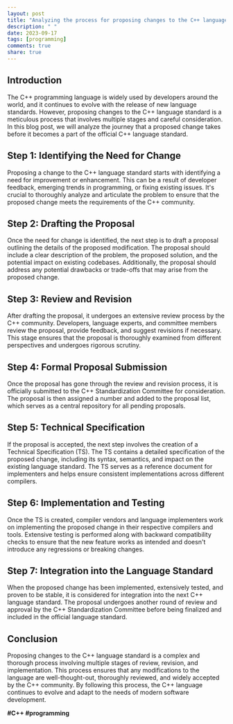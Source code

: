 ```yaml
---
layout: post
title: "Analyzing the process for proposing changes to the C++ language standard"
description: " "
date: 2023-09-17
tags: [programming]
comments: true
share: true
---
```


## Introduction
The C++ programming language is widely used by developers around the world, and it continues to evolve with the release of new language standards. However, proposing changes to the C++ language standard is a meticulous process that involves multiple stages and careful consideration. In this blog post, we will analyze the journey that a proposed change takes before it becomes a part of the official C++ language standard.

## Step 1: Identifying the Need for Change
Proposing a change to the C++ language standard starts with identifying a need for improvement or enhancement. This can be a result of developer feedback, emerging trends in programming, or fixing existing issues. It's crucial to thoroughly analyze and articulate the problem to ensure that the proposed change meets the requirements of the C++ community.

## Step 2: Drafting the Proposal
Once the need for change is identified, the next step is to draft a proposal outlining the details of the proposed modification. The proposal should include a clear description of the problem, the proposed solution, and the potential impact on existing codebases. Additionally, the proposal should address any potential drawbacks or trade-offs that may arise from the proposed change.

## Step 3: Review and Revision
After drafting the proposal, it undergoes an extensive review process by the C++ community. Developers, language experts, and committee members review the proposal, provide feedback, and suggest revisions if necessary. This stage ensures that the proposal is thoroughly examined from different perspectives and undergoes rigorous scrutiny.

## Step 4: Formal Proposal Submission
Once the proposal has gone through the review and revision process, it is officially submitted to the C++ Standardization Committee for consideration. The proposal is then assigned a number and added to the proposal list, which serves as a central repository for all pending proposals.

## Step 5: Technical Specification
If the proposal is accepted, the next step involves the creation of a Technical Specification (TS). The TS contains a detailed specification of the proposed change, including its syntax, semantics, and impact on the existing language standard. The TS serves as a reference document for implementers and helps ensure consistent implementations across different compilers.

## Step 6: Implementation and Testing
Once the TS is created, compiler vendors and language implementers work on implementing the proposed change in their respective compilers and tools. Extensive testing is performed along with backward compatibility checks to ensure that the new feature works as intended and doesn't introduce any regressions or breaking changes.

## Step 7: Integration into the Language Standard
When the proposed change has been implemented, extensively tested, and proven to be stable, it is considered for integration into the next C++ language standard. The proposal undergoes another round of review and approval by the C++ Standardization Committee before being finalized and included in the official language standard.

## Conclusion
Proposing changes to the C++ language standard is a complex and thorough process involving multiple stages of review, revision, and implementation. This process ensures that any modifications to the language are well-thought-out, thoroughly reviewed, and widely accepted by the C++ community. By following this process, the C++ language continues to evolve and adapt to the needs of modern software development.

**#C++ #programming**